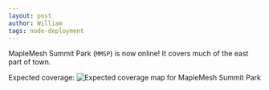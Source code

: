 ```yaml
---
layout: post
author: William
tags: node-deployment
---
```


MapleMesh Summit Park (`MMSP`) is now online! It covers much of the east part of town.

Expected coverage:
![Expected coverage map for MapleMesh Summit Park](../../../images/2025-09-29-expected-coverage.png)